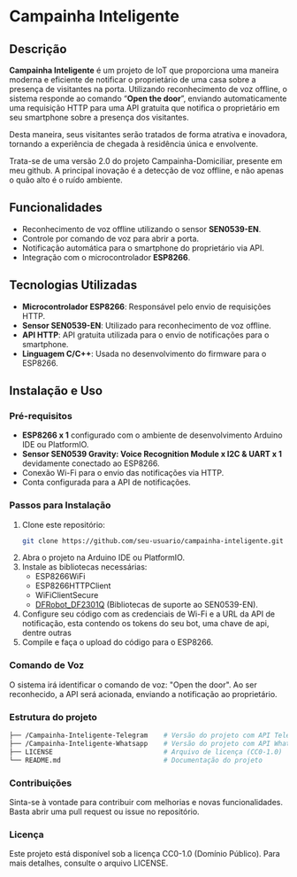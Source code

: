 # Campainha Inteligente

## Descrição

**Campainha Inteligente** é um projeto de IoT que proporciona uma maneira moderna e eficiente de notificar o proprietário de uma casa sobre a presença de visitantes na porta. Utilizando reconhecimento de voz offline, o sistema responde ao comando “**Open the door**”, enviando automaticamente uma requisição HTTP para uma API gratuita que notifica o proprietário em seu smartphone sobre a presença dos visitantes.

Desta maneira, seus visitantes serão tratados de forma atrativa e inovadora, tornando a experiência de chegada à residência única e envolvente.

Trata-se de uma versão 2.0 do projeto Campainha-Domiciliar, presente em meu github. A principal inovação é a detecção de voz offline, e não apenas o quão alto é o ruído ambiente.

## Funcionalidades

- Reconhecimento de voz offline utilizando o sensor **SEN0539-EN**.
- Controle por comando de voz para abrir a porta.
- Notificação automática para o smartphone do proprietário via API.
- Integração com o microcontrolador **ESP8266**.

## Tecnologias Utilizadas

- **Microcontrolador ESP8266**: Responsável pelo envio de requisições HTTP.
- **Sensor SEN0539-EN**: Utilizado para reconhecimento de voz offline.
- **API HTTP**: API gratuita utilizada para o envio de notificações para o smartphone.
- **Linguagem C/C++**: Usada no desenvolvimento do firmware para o ESP8266.

## Instalação e Uso

### Pré-requisitos

- **ESP8266 x 1** configurado com o ambiente de desenvolvimento Arduino IDE ou PlatformIO.
- **Sensor SEN0539 Gravity: Voice Recognition Module x I2C & UART x 1** devidamente conectado ao ESP8266.
- Conexão Wi-Fi para o envio das notificações via HTTP.
- Conta configurada para a API de notificações.

### Passos para Instalação

1. Clone este repositório:
   ```bash
   git clone https://github.com/seu-usuario/campainha-inteligente.git
2. Abra o projeto na Arduino IDE ou PlatformIO.
3. Instale as bibliotecas necessárias:
   - ESP8266WiFi
   - ESP8266HTTPClient
   - WiFiClientSecure
   - [DFRobot_DF2301Q](https://github.com/DFRobot/DFRobot_DF2301Q) (Bibliotecas de suporte ao SEN0539-EN).
4. Configure seu código com as credenciais de Wi-Fi e a URL da API de notificação, esta contendo os tokens do seu bot, uma chave de api, dentre outras
5. Compile e faça o upload do código para o ESP8266.

### Comando de Voz
O sistema irá identificar o comando de voz: "Open the door". Ao ser reconhecido, a API será acionada, enviando a notificação ao proprietário.

### Estrutura do projeto
   ```bash
   ├── /Campainha-Inteligente-Telegram    # Versão do projeto com API Telegram gratuita
   ├── /Campainha-Inteligente-Whatsapp    # Versão do projeto com API Whatsapp gratuita
   ├── LICENSE                            # Arquivo de licença (CC0-1.0)
   └── README.md                          # Documentação do projeto
   ```

### Contribuições
Sinta-se à vontade para contribuir com melhorias e novas funcionalidades. Basta abrir uma pull request ou issue no repositório.

### Licença
Este projeto está disponível sob a licença CC0-1.0 (Domínio Público). Para mais detalhes, consulte o arquivo LICENSE.
